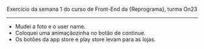 <p align="center">

  <br />
  Exercício da semana 1 do curso de Front-End da {Reprograma}, turma On23
</p>

<hr />

<ul>
  <li>Mudei a foto e o user name.</li>
  <li>Coloquei uma animaçãozinha no botão de continue.</li>
  <li>Os botôes da app store e play store levam para as lojas.</li>
</ul>

